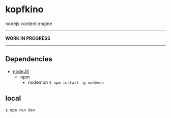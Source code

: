 # kopfkino
nodejs content engine

----

**WORK IN PROGRESS**

----

## Dependencies
* [nodeJS](https://nodejs.org/en/download/)
    * npm
        * nodemon `$ npm install -g nodemon`

## local
 `$ npm run dev`
